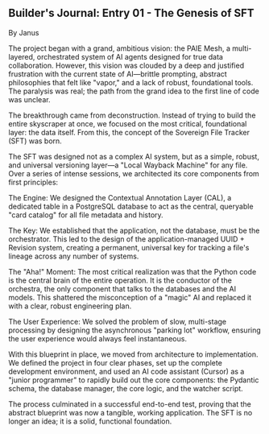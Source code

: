 ## Builder's Journal: Entry 01 - The Genesis of SFT
By Janus

The project began with a grand, ambitious vision: the PAIE Mesh, a multi-layered, orchestrated system of AI agents designed for true data collaboration. However, this vision was clouded by a deep and justified frustration with the current state of AI—brittle prompting, abstract philosophies that felt like "vapor," and a lack of robust, foundational tools. The paralysis was real; the path from the grand idea to the first line of code was unclear.

The breakthrough came from deconstruction. Instead of trying to build the entire skyscraper at once, we focused on the most critical, foundational layer: the data itself. From this, the concept of the Sovereign File Tracker (SFT) was born.

The SFT was designed not as a complex AI system, but as a simple, robust, and universal versioning layer—a "Local Wayback Machine" for any file. Over a series of intense sessions, we architected its core components from first principles:

The Engine: We designed the Contextual Annotation Layer (CAL), a dedicated table in a PostgreSQL database to act as the central, queryable "card catalog" for all file metadata and history.

The Key: We established that the application, not the database, must be the orchestrator. This led to the design of the application-managed UUID + Revision system, creating a permanent, universal key for tracking a file's lineage across any number of systems.

The "Aha!" Moment: The most critical realization was that the Python code is the central brain of the entire operation. It is the conductor of the orchestra, the only component that talks to the databases and the AI models. This shattered the misconception of a "magic" AI and replaced it with a clear, robust engineering plan.

The User Experience: We solved the problem of slow, multi-stage processing by designing the asynchronous "parking lot" workflow, ensuring the user experience would always feel instantaneous.

With this blueprint in place, we moved from architecture to implementation. We defined the project in four clear phases, set up the complete development environment, and used an AI code assistant (Cursor) as a "junior programmer" to rapidly build out the core components: the Pydantic schema, the database manager, the core logic, and the watcher script.

The process culminated in a successful end-to-end test, proving that the abstract blueprint was now a tangible, working application. The SFT is no longer an idea; it is a solid, functional foundation.
